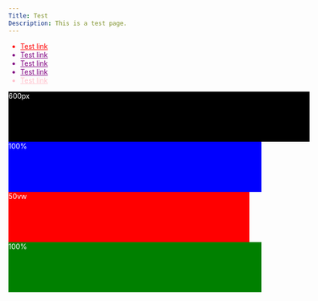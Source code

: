 ```yaml
---
Title: Test
Description: This is a test page.
---
```


<style>
/* * {
  box-sizing: border-box;
  margin: 0 auto;
  padding: 0;
} */

li, li a {
  color: purple;
}

li:first-child, li:first-child a {
  color: red;
}

li:last-child, li:last-child a {
  color: pink;
}

li:hover, li:hover a {
  color: green;
}

li:visited, li:visited a {
  color: orange;
}

div {
  color: white;
}

.first-box {
  box-sizing: content-box;
  width: 600px;
  height: 100px;
  background-color: black;
}

.second-box {
  box-sizing: content-box;
  width: 100%;
  height: 100px;
  background-color: blue;
}

.third-box {
  box-sizing: border-box;
  width: 50vw;
  height: 100px;
  background-color: red; 
}

.fourth-box {
  box-sizing: border-box;
  width: 100%;
  height: 100px;
  background-color: green;
}
</style>

<ul>
  <li><a href="#">Test link</a></li>
  <li><a href="#">Test link</a></li>
  <li><a href="#">Test link</a></li>
  <li><a href="#">Test link</a></li>
  <li><a href="#">Test link</a></li>
</ul>

<div class="first-box">600px</div>
<div class="second-box">100%</div>
<div class="third-box">50vw</div>
<div class="fourth-box">100%</div>